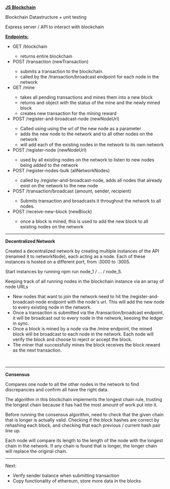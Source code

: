 <p><b><u>JS Blockchain</u></b></p>

<p>Blockchain Datastructure + unit testing</p>

<p>Express server / API to interact with blockchain</p>
<b><u>Endpoints:</u></b>
<ul>
    <li>GET /blockchain</li>
        <ul>
            <li>returns entire blockchain</li>
        </ul>
    <li>POST /transaction (newTransaction)</li>
        <ul>
            <li>submits a transaction to the blockchain.</li>
            <li>called by the /transaction/broadcast endpoint for each node in the network</li>
        </ul>
    <li>GET /mine</li>
        <ul>
            <li>takes all pending transactions and mines them into a new block</li>
            <li>returns and object with the status of the mine and the newly mined block</li>
            <li>creates new transaction for the mining reward</li>
        </ul>
    <li>POST /register-and-broadcast-node (newNodeUrl)</li>
        <ul>
            <li>Called using using the url of the new node as a parameter</li>
            <li>adds the new node to the network and to all other nodes on the network</li>
            <li>will add each of the existing nodes in the network to its own network</li>
        </ul>
    <li>POST /register-node (newNodeUrl)</li>
        <ul>
            <li>used by all existing nodes on the network to listen to new nodes being added to the network</li>
        </ul>
    <li>POST /register-nodes-bulk (allNetworkNodes)</li>
        <ul>
            <li>called by /register-and-broadcast-node, adds all nodes that already exist on the network to the new node</li>
        </ul>
    <li>POST /transaction/broadcast (amount, sender, recipient)</li>
        <ul>
            <li>Submits transaction and broadcasts it throughout the network to all nodes.</li>
        </ul>
    <li>POST /receive-new-block (newBlock)</li>
        <ul>
            <li>once a block is mined, this is used to add the new block to all existing nodes on the network</li>
        </ul>

</ul>

<hr />

<p><b>Decentralized Network</b></p>
<p>Created a decentralized network by creating multiple instances of the API (renamed it to networkNode), each acting as a node.
Each of these instances is hosted on a different port, from :3000 to :3005.</p>
<p>Start instances by running npm run node_1 / ... / node_5.</p>
<p>Keeping track of all running nodes in the blockchain instance via an array of node URLs</p>

<ul>
    <li>New nodes that want to join the network need to hit the /register-and-broadcast-node endpoint with the node's url. This will add the new node to every existing node in the network.</li>
    <li>Once a transaction is submitted via the /transaction/broadcast endpoint, it will be broadcast out to every node in the network, keeoing the ledger in sync.</li>
    <li>Once a block is mined by a node via the /mine endpoint, the mined block will be broadcast to each node in the network. Each node will verify the block and choose to reject or accept the block.</li>
    <li>The miner that successfully mines the block receives the block reward as the next transaction.</li>
</ul>

<br />
<hr />

<p><b>Consensus</b></p>
<p>Compares one node to all the other nodes in the network to find discrepancies and confirm all have the right data.</p>
<p>The algorithm in this blockchain implements the longest chain rule, trusting the longest chain because it has had the most amount of work put into it.</p>
<p>Before running the consensus algorithm, need to check that the given chain that is longer is actually valid. Checking if the block hashes are correct by rehashing each block, and checking that each previous / current hash pair line up.</p>
<p>Each node will compare its length to the length of the node with the longest chain in the network. If any chain is found that is longer, the longer chain will replace the original chain.</p>

<hr />

<p>Next:
<ul>
<li>Verify sender balance when submitting transaction</li><li>Copy functionality of ethereum, store more data in the blocks</li></ul></p>
